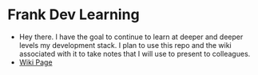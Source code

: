 # Frank Dev Learning
- Hey there. I have the goal to continue to learn at deeper and deeper levels my development stack. I plan to use this repo and the wiki associated with it to take notes that I will use to present to colleagues. 
- [Wiki Page](https://github.com/frankhli843/frank_dev_learning/wiki)
